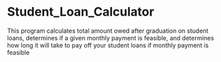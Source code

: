 # Student_Loan_Calculator
This program calculates total amount owed after graduation on student loans, determines if a given monthly payment is feasible, and determines how long it will take to pay off your student loans if monthly payment is feasible
